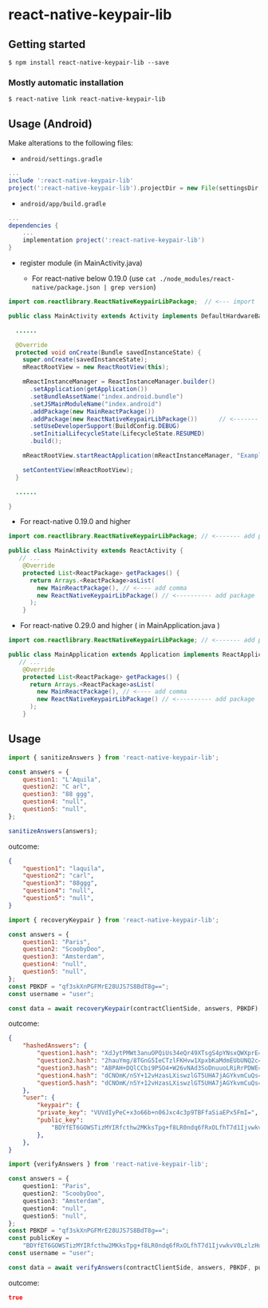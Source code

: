 # react-native-keypair-lib

## Getting started

`$ npm install react-native-keypair-lib --save`

### Mostly automatic installation

`$ react-native link react-native-keypair-lib`


## Usage (Android)


Make alterations to the following files:

* `android/settings.gradle`

```gradle
...
include ':react-native-keypair-lib'
project(':react-native-keypair-lib').projectDir = new File(settingsDir, '../node_modules/react-native-keypair-lib/android')
```

* `android/app/build.gradle`

```gradle
...
dependencies {
    ...
    implementation project(':react-native-keypair-lib')
}
```

* register module (in MainActivity.java)

  * For react-native below 0.19.0 (use `cat ./node_modules/react-native/package.json | grep version`)

```java
import com.reactlibrary.ReactNativeKeypairLibPackage;  // <--- import

public class MainActivity extends Activity implements DefaultHardwareBackBtnHandler {

  ......

  @Override
  protected void onCreate(Bundle savedInstanceState) {
    super.onCreate(savedInstanceState);
    mReactRootView = new ReactRootView(this);

    mReactInstanceManager = ReactInstanceManager.builder()
      .setApplication(getApplication())
      .setBundleAssetName("index.android.bundle")
      .setJSMainModuleName("index.android")
      .addPackage(new MainReactPackage())
      .addPackage(new ReactNativeKeypairLibPackage())      // <------- add package
      .setUseDeveloperSupport(BuildConfig.DEBUG)
      .setInitialLifecycleState(LifecycleState.RESUMED)
      .build();

    mReactRootView.startReactApplication(mReactInstanceManager, "ExampleRN", null);

    setContentView(mReactRootView);
  }

  ......

}
```

  * For react-native 0.19.0 and higher
```java
import com.reactlibrary.ReactNativeKeypairLibPackage; // <------- add package

public class MainActivity extends ReactActivity {
   // ...
    @Override
    protected List<ReactPackage> getPackages() {
      return Arrays.<ReactPackage>asList(
        new MainReactPackage(), // <---- add comma
        new ReactNativeKeypairLibPackage() // <---------- add package
      );
    }
```

  * For react-native 0.29.0 and higher ( in MainApplication.java )
```java
import com.reactlibrary.ReactNativeKeypairLibPackage; // <------- add package

public class MainApplication extends Application implements ReactApplication {
   // ...
    @Override
    protected List<ReactPackage> getPackages() {
      return Arrays.<ReactPackage>asList(
        new MainReactPackage(), // <---- add comma
        new ReactNativeKeypairLibPackage() // <---------- add package
      );
    }
```


## Usage

```javascript
import { sanitizeAnswers } from 'react-native-keypair-lib';

const answers = {
    question1: "L'Aquila",
    question2: "C arl",
    question3: "88 ggg",
    question4: "null",
    question5: "null",
};

sanitizeAnswers(answers);
```
outcome:

```json
{
    "question1": "laquila",
    "question2": "carl",
    "question3": "88ggg",
    "question4": "null",
    "question5": "null",
}
``` 

```javascript
import { recoveryKeypair } from 'react-native-keypair-lib';

const answers = {
    question1: "Paris",
    question2: "ScoobyDoo",
    question3: "Amsterdam",
    question4: "null",
    question5: "null",
};
const PBKDF = "qf3skXnPGFMrE28UJS7S8BdT8g==";
const username = "user";

const data = await recoveryKeypair(contractClientSide, answers, PBKDF);
```
outcome:

```json
{
    "hashedAnswers": {
        "question1.hash": "XdJytPMWt3anuOPQiUs34eQr49XTsgS4pYNsxQWXprE=",
        "question2.hash": "2hauYmg/8TGnG5IeCTzlFKHvw1XpxbKaMdmEUbUNQ2c=",
        "question3.hash": "ABPAH+DQlCCbi9PSO4+W26vNAd3SoDnuuoLRiRrPDWE=",
        "question4.hash": "dCNOmK/nSY+12vHzasLXiswzlGT5UHA7jAGYkvmCuQs=",
        "question5.hash": "dCNOmK/nSY+12vHzasLXiswzlGT5UHA7jAGYkvmCuQs=",
    },
    "user": {
        "keypair": {
        "private_key": "VUVdIyPeC+x3o66b+n06Jxc4c3p9TBFfaSiaEPx5FmI=",
        "public_key":
            "BDYfET6GOWSTizMYIRfcthw2MKksTpg+f8LR0ndq6fRxOLfhT7d1IjvwkvV0LzlzHuGat8SF9unNwhA3alpQ8So=",
        },
    },
}
``` 

```ts
import {verifyAnswers } from 'react-native-keypair-lib';

const answers = {
    question1: "Paris",
    question2: "ScoobyDoo",
    question3: "Amsterdam",
    question4: "null",
    question5: "null",
};
const PBKDF = "qf3skXnPGFMrE28UJS7S8BdT8g==";
const publicKey =
    "BDYfET6GOWSTizMYIRfcthw2MKksTpg+f8LR0ndq6fRxOLfhT7d1IjvwkvV0LzlzHuGat8SF9unNwhA3alpQ8So=";
const username = "user";

const data = await verifyAnswers(contractClientSide, answers, PBKDF, publicKey);
```
outcome:

```json
true
``` 
